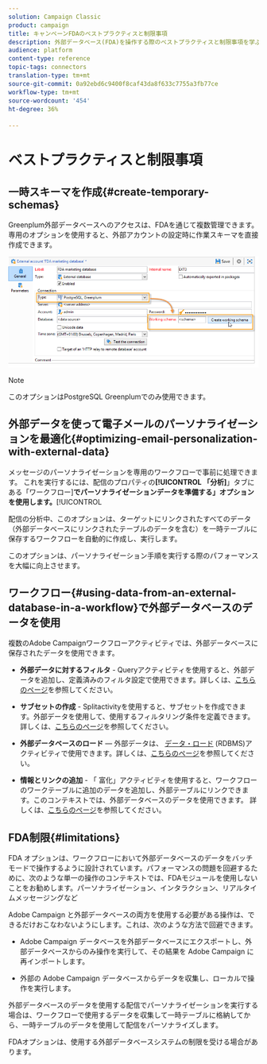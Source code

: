 ```yaml
---
solution: Campaign Classic
product: campaign
title: キャンペーンFDAのベストプラクティスと制限事項
description: 外部データベース(FDA)を操作する際のベストプラクティスと制限事項を学ぶ
audience: platform
content-type: reference
topic-tags: connectors
translation-type: tm+mt
source-git-commit: 0a92ebd6c9400f8caf43da8f633c7755a3fb77ce
workflow-type: tm+mt
source-wordcount: '454'
ht-degree: 36%

---
```



# ベストプラクティスと制限事項

## 一時スキーマを作成{#create-temporary-schemas}

Greenplum外部データベースへのアクセスは、FDAを通じて複数管理できます。 専用のオプションを使用すると、外部アカウントの設定時に作業スキーマを直接作成できます。

![](assets/fda_work_table.png)

>[!NOTE]
>
>このオプションはPostgreSQL Greenplumでのみ使用できます。

## 外部データを使って電子メールのパーソナライゼーションを最適化{#optimizing-email-personalization-with-external-data}

メッセージのパーソナライゼーションを専用のワークフローで事前に処理できます。 これを実行するには、配信のプロパティの&#x200B;**[!UICONTROL 「分析]**」タブにある「ワークフロー&#x200B;]**でパーソナライゼーションデータを準備する」オプションを使用します。**[!UICONTROL 

配信の分析中、このオプションは、ターゲットにリンクされたすべてのデータ（外部データベースにリンクされたテーブルのデータを含む）を一時テーブルに保存するワークフローを自動的に作成し、実行します。

このオプションは、パーソナライゼーション手順を実行する際のパフォーマンスを大幅に向上させます。

## ワークフロー{#using-data-from-an-external-database-in-a-workflow}で外部データベースのデータを使用

複数のAdobe Campaignワークフローアクティビティでは、外部データベースに保存されたデータを使用できます。

* **外部データに対するフィルタ** -  [](../../workflow/using/targeting-data.md#selecting-data) Queryアクティビティを使用すると、外部データを追加し、定義済みのフィルタ設定で使用できます。詳しくは、[こちらのページ](../../workflow/using/targeting-data.md#selecting-data)を参照してください。

* **サブセットの作成** -  [](../../workflow/using/split.md) Splitactivityを使用すると、サブセットを作成できます。外部データを使用して、使用するフィルタリング条件を定義できます。詳しくは、[こちらのページ](../../workflow/using/split.md)を参照してください。

* **外部データベースのロード**  — 外部データは、 [データ・ロード](../../workflow/using/data-loading--rdbms-.md) (RDBMS)アクティビティで使用できます。詳しくは、[こちらのページ](../../workflow/using/data-loading--rdbms-.md)を参照してください。

* **情報とリンクの追加** - 「 [](../../workflow/using/enrichment.md) 富化」アクティビティを使用すると、ワークフローのワークテーブルに追加のデータを追加し、外部テーブルにリンクできます。このコンテキストでは、外部データベースのデータを使用できます。 詳しくは、[こちらのページ](../../workflow/using/enrichment.md)を参照してください。

## FDA制限{#limitations}

FDA オプションは、ワークフローにおいて外部データベースのデータをバッチモードで操作するように設計されています。パフォーマンスの問題を回避するために、次のような単一の操作のコンテキストでは、FDAモジュールを使用しないことをお勧めします。パーソナライゼーション、インタラクション、リアルタイムメッセージングなど

Adobe Campaign と外部データベースの両方を使用する必要がある操作は、できるだけおこなわないようにします。これは、次のような方法で回避できます。

* Adobe Campaign データベースを外部データベースにエクスポートし、外部データベースからのみ操作を実行して、その結果を Adobe Campaign に再インポートします。

* 外部の Adobe Campaign データベースからデータを収集し、ローカルで操作を実行します。

外部データベースのデータを使用する配信でパーソナライゼーションを実行する場合は、ワークフローで使用するデータを収集して一時テーブルに格納してから、一時テーブルのデータを使用して配信をパーソナライズします。

FDAオプションは、使用する外部データベースシステムの制限を受ける場合があります。

